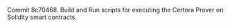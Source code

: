 Commit 8c70468.                    Build and Run scripts for executing the Certora Prover on Solidity smart contracts.